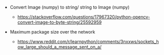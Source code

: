 - Convert Image (numpy) to string/ string to Image (numpy)
  - https://stackoverflow.com/questions/17967320/python-opencv-convert-image-to-byte-string/25592959

- Maximum package size over the network
  - https://www.reddit.com/r/learnpython/comments/3nxxws/sockets_how_large_should_a_message_sent_on_a/